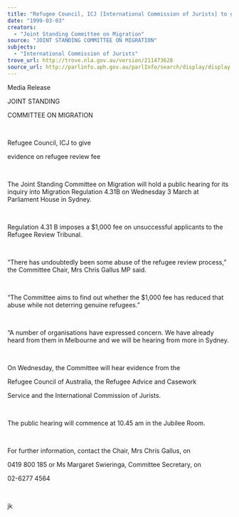 ```yaml
---
title: "Refugee Council, ICJ [International Commission of Jurists] to give evidence on refugee review fee."
date: "1999-03-03"
creators:
  - "Joint Standing Committee on Migration"
source: "JOINT STANDING COMMITTEE ON MIGRATION"
subjects:
  - "International Commission of Jurists"
trove_url: http://trove.nla.gov.au/version/211473628
source_url: http://parlinfo.aph.gov.au/parlInfo/search/display/display.w3p;query=Id%3A%22media/pressrel/EV406%22
---
```


   

  Media Release

  JOINT STANDING 

  COMMITTEE ON MIGRATION

  

  Refugee Council, ICJ to give

  evidence on refugee review fee

  

  The Joint Standing Committee on Migration will hold a public hearing 
for its inquiry into Migration Regulation 4.31B on   Wednesday 3 March at Parliament House in Sydney.

  

 Regulation 4.31 B imposes a $1,000 fee on unsuccessful 
applicants to the Refugee Review Tribunal.

  

 “There has undoubtedly been some abuse of the refugee 
review process,” the Committee Chair, Mrs Chris Gallus MP said.

  

 “The Committee aims to find out whether the $1,000 
fee has reduced that abuse while not deterring genuine refugees.”

  

 “A number of organisations have expressed concern. 
We have already heard from them in Melbourne and we will be hearing 
from more in Sydney.

  

 On Wednesday, the Committee will hear evidence from 
the

 Refugee Council of Australia, the Refugee Advice and 
Casework

 Service and the International Commission of Jurists.

  

 The public hearing will commence at   10.45 am  in the   Jubilee Room.

  

 For further information, contact the Chair, Mrs Chris 
Gallus, on

 0419 800 185 or Ms Margaret Swieringa, Committee Secretary, 
on

 02-6277 4564

  

  jk

